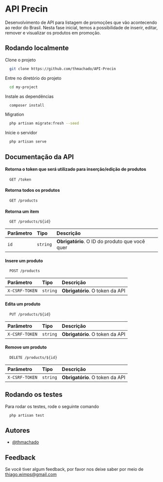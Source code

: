 
# API Precin

Desenvolvimento de API para listagem de promoções que vão acontecendo ao redor do Brasil. Nesta fase inicial, temos a possibilidade de inserir, editar, remover e visualizar os produtos em promoção.


## Rodando localmente

Clone o projeto

```bash
  git clone https://github.com/thmachado/API-Precin
```

Entre no diretório do projeto

```bash
  cd my-project
```

Instale as dependências

```bash
  composer install
```

Migration

```bash
  php artisan migrate:fresh --seed
```


Inicie o servidor

```bash
  php artisan serve
```


## Documentação da API


#### Retorna o token que será utilizado para inserção/edição de produtos

```http
  GET /token
```

#### Retorna todos os produtos

```http
  GET /products
```

#### Retorna um item

```http
  GET /products/${id}
```

| Parâmetro   | Tipo       | Descrição                                   |
| :---------- | :--------- | :------------------------------------------ |
| `id`      | `string` | **Obrigatório**. O ID do produto que você quer |

#### Insere um produto

```http
  POST /products
```

| Parâmetro   | Tipo       | Descrição                           |
| :---------- | :--------- | :---------------------------------- |
| `X-CSRF-TOKEN` | `string` | **Obrigatório**. O token da API |

#### Edita um produto

```http
  PUT /products/${id}
```

| Parâmetro   | Tipo       | Descrição                           |
| :---------- | :--------- | :---------------------------------- |
| `X-CSRF-TOKEN` | `string` | **Obrigatório**. O token da API |

#### Remove um produto

```http
  DELETE /products/${id}
```

| Parâmetro   | Tipo       | Descrição                           |
| :---------- | :--------- | :---------------------------------- |
| `X-CSRF-TOKEN` | `string` | **Obrigatório**. O token da API |

## Rodando os testes

Para rodar os testes, rode o seguinte comando

```bash
  php artisan test
```


## Autores

- [@thmachado](https://github.com/thmachado)


## Feedback

Se você tiver algum feedback, por favor nos deixe saber por meio de thiago.wimps@gmail.com

